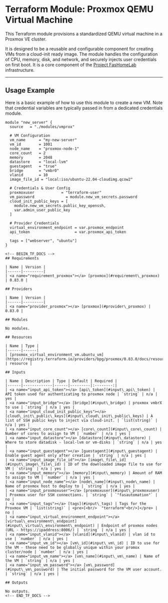 # Terraform Module: Proxmox QEMU Virtual Machine

This Terraform module provisions a standardized QEMU virtual machine in a Proxmox VE cluster.

It is designed to be a reusable and configurable component for creating VMs from a cloud-init ready image. The module handles the configuration of CPU, memory, disk, and network, and securely injects user credentials on first boot. It is a core component of the [Project FasHomeLab](https://github.com/fashomelab/corneb) infrastructure.

---
## Usage Example

Here is a basic example of how to use this module to create a new VM. Note that credential variables are typically passed in from a dedicated credentials module.

```hcl
module "new_server" {
  source   = "./modules/vmprox"
  
  # VM Configuration
  vm_name      = "my-new-server"
  vm_id        = 1001
  node_name    = "proxmox-node-1"
  core_count   = 2
  memory       = 2048
  datastore    = "local-lvm"
  guestagent   = "true"
  bridge       = "vmbr0"
  vlanid       = 10
  image_file_id = "local:iso/ubuntu-22.04-cloudimg.qcow2"
  
  # Credentials & User Config
  proxmoxuser            = "terraform-user"
  vm_password              = module.new_vm_secrets.password
  cloud_init_public_keys = [
    module.new_vm_secrets.public_key_openssh,
    var.admin_user_public_key
  ]

  # Provider Credentials
  virtual_environment_endpoint = var.proxmox_endpoint
  api_token                    = var.proxmox_api_token

  tags = ["webserver", "ubuntu"]
}

<!-- BEGIN_TF_DOCS -->
## Requirements

| Name | Version |
|------|---------|
| <a name="requirement_proxmox"></a> [proxmox](#requirement\_proxmox) | 0.83.0 |

## Providers

| Name | Version |
|------|---------|
| <a name="provider_proxmox"></a> [proxmox](#provider\_proxmox) | 0.83.0 |

## Modules

No modules.

## Resources

| Name | Type |
|------|------|
| [proxmox_virtual_environment_vm.ubuntu_vm](https://registry.terraform.io/providers/bpg/proxmox/0.83.0/docs/resources/virtual_environment_vm) | resource |

## Inputs

| Name | Description | Type | Default | Required |
|------|-------------|------|---------|:--------:|
| <a name="input_api_token"></a> [api\_token](#input\_api\_token) | API token used for authenticating to proxmox node | `string` | n/a | yes |
| <a name="input_bridge"></a> [bridge](#input\_bridge) | proxmox vmbrX to use | `string` | n/a | yes |
| <a name="input_cloud_init_public_keys"></a> [cloud\_init\_public\_keys](#input\_cloud\_init\_public\_keys) | A list of SSH public keys to inject via cloud-init. | `list(string)` | n/a | yes |
| <a name="input_core_count"></a> [core\_count](#input\_core\_count) | Number of cores to assign to VM | `number` | n/a | yes |
| <a name="input_datastore"></a> [datastore](#input\_datastore) | Where to store datadisk - local-lvm or vm-disks | `string` | n/a | yes |
| <a name="input_guestagent"></a> [guestagent](#input\_guestagent) | Enable guest agent only after creation | `string` | n/a | yes |
| <a name="input_image_file_id"></a> [image\_file\_id](#input\_image\_file\_id) | ID of the downloaded image file to use for VM | `string` | n/a | yes |
| <a name="input_memory"></a> [memory](#input\_memory) | Amount of RAM to assign to VM | `number` | n/a | yes |
| <a name="input_node_name"></a> [node\_name](#input\_node\_name) | Name of proxmox host to deploy to | `string` | n/a | yes |
| <a name="input_proxmoxuser"></a> [proxmoxuser](#input\_proxmoxuser) | Proxmox user for SSH connections. | `string` | `"fasautomation"` | no |
| <a name="input_tags"></a> [tags](#input\_tags) | Tags for the Proxmox VM | `list(string)` | <pre>[<br/>  "terraform"<br/>]</pre> | no |
| <a name="input_virtual_environment_endpoint"></a> [virtual\_environment\_endpoint](#input\_virtual\_environment\_endpoint) | Endpoint of proxmox nodes (URL - https://ipaddress:8006/) | `string` | n/a | yes |
| <a name="input_vlanid"></a> [vlanid](#input\_vlanid) | vlan id to use | `number` | n/a | yes |
| <a name="input_vm_id"></a> [vm\_id](#input\_vm\_id) | ID to use for the VM - these need to be globally unique within your promox cluster/node | `number` | n/a | yes |
| <a name="input_vm_name"></a> [vm\_name](#input\_vm\_name) | Name of the VM | `string` | n/a | yes |
| <a name="input_vm_password"></a> [vm\_password](#input\_vm\_password) | The initial password for the VM user account. | `string` | n/a | yes |

## Outputs

No outputs.
<!-- END_TF_DOCS -->